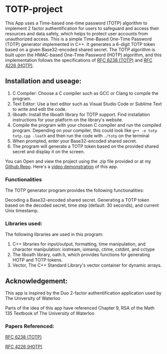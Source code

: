 # TOTP-project
This App uses a Time-based one-time password (TOTP) algorithm to implement 2 factor authentification for users to safeguard and access their resources 
and data safely, which helps to protect user accounts from unauthorized access. 
This is a simple Time-Based One-Time Password (TOTP) generator implemented in C++. 
It generates a 6-digit TOTP token based on a given Base32-encoded shared secret. 
The TOTP algorithm is built upon the HMAC-based One-Time Password (HOTP) algorithm, 
and this implementation follows the specifications of [RFC 6238 (TOTP)](https://www.rfc-editor.org/rfc/rfc6238) and [RFC 4226 (HOTP)](https://www.ietf.org/rfc/rfc4226.txt).

## Installation and useage:
1. C Compiler: Choose a C compiler such as GCC or Clang to compile the program.
2. Text Editor: Use a text editor such as Visual Studio Code or Sublime Text to write and edit the code.
3. liboath: Install the liboath library for TOTP support. Find installation instructions for your platform on the library's website.
4. Compile the program with your chosen C compiler and run the compiled program.
Depending on your compiler, this could look like `g++ -o totp totp.cpp -loath` and then run the code with `./totp` on the terminal
5. When prompted, enter your Base32-encoded shared secret.
6. The program will generate a TOTP token based on the provided shared secret and display it on the screen.

You can Open and view the project using the .zip file provided or at my [Github Repo](https://github.com/DialecticalJuche1912/TOTP-project).
Here's a [video demonstration](https://vimeo.com/846209083211) of this app.

### Functionalities
The TOTP generator program provides the following functionalities:

Decoding a Base32-encoded shared secret.
Generating a TOTP token based on the decoded secret, time step (default: 30 seconds), and current Unix timestamp.

### Libraries used: 
The following libraries are used in this program:

1. C++ libraries for input/output, formatting, time manipulation, and character manipulation: iostream, iomanip, ctime, cstdint, and cctype 
2. The liboath library, oath.h, which provides functions for generating HOTP and TOTP tokens.
3. Vector, The C++ Standard Library's vector container for dynamic arrays.


## Acknowledgement:

This app is inspired by the Duo 2-factor authentification application used by The University of Waterloo 

Parts of the idea of this app have referenced Chapter 9, RSA of the Math 135 Textbook of The University of Waterloo 
### Papers Referenced:
[RFC 6238 (TOTP)](https://www.rfc-editor.org/rfc/rfc6238)

[RFC 4226 (HOTP)](https://www.ietf.org/rfc/rfc4226.txt)


